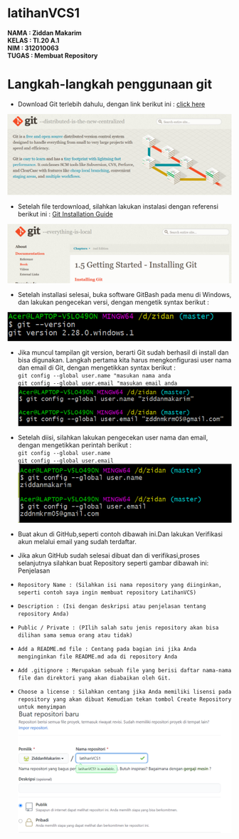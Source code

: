 # latihanVCS1

**NAMA : Ziddan Makarim** <br>
**KELAS : TI.20 A.1** <br>
**NIM : 312010063** <br>
**TUGAS : Membuat Repository** <br>

# Langkah-langkah penggunaan git
* Download Git terlebih dahulu, dengan link berikut ini : [click here](https://git-scm.com) <br>

![git-scm](gambarR/GitScm.png) <br>

* Setelah file terdownload, silahkan lakukan instalasi dengan referensi berikut ini : [Git Installation Guide](https://git-scm.com/book/en/v2/Getting-Started-Installing-Git)

![installing](gambarR/installing.png)

* Setelah installasi selesai, buka software GitBash pada menu di Windows, dan lakukan pengecekan versi, dengan mengetik syntax berikut :

![Version](gambarR/version.png)

* Jika muncul tampilan git version, berarti Git sudah berhasil di install dan bisa digunakan. Langkah pertama kita harus mengkonfigurasi user nama dan email di Git, dengan mengetikkan syntax berikut : <br>
`git config --global user.name "masukan nama anda` <br>
`git config --global user.email "masukan email anda`
![user](gambarR/user.png)

* Setelah diisi, silahkan lakukan pengecekan user nama dan email, dengan mengetikkan perintah berikut : <br>
`git config --global user.name` <br>
`git config --global user.email`
![name](gambarR/name.png)

* Buat akun di GitHub,seperti contoh dibawah ini.Dan lakukan Verifikasi akun melalui email yang sudah terdaftar.

* Jika akun GitHub sudah selesai dibuat dan di verifikasi,proses selanjutnya silahkan buat Repository seperti gambar dibawah ini: Penjelasan
* `Repository Name : (Silahkan isi nama repository yang diinginkan, seperti contoh saya ingin membuat repository LatihanVCS)`
* `Description : (Isi dengan deskripsi atau penjelasan tentang repository Anda)`
* `Public / Private : (PIlih salah satu jenis repository akan bisa dilihan sama semua orang atau tidak)`
* `Add a README.md file : Centang pada bagian ini jika Anda menginginkan file README.md ada di repository Anda`
* `Add .gitignore : Merupakan sebuah file yang berisi daftar nama-nama file dan direktori yang akan diabaikan oleh Git.`
* `Choose a license : Silahkan centang jika Anda memiliki lisensi pada repository yang akan dibuat Kemudian tekan tombol Create Repository untuk menyimpan`
![buat](gambarR/buat.png)























